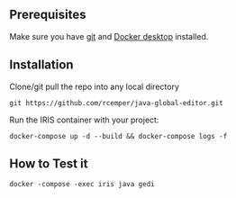 ## Prerequisites
Make sure you have [git](https://git-scm.com/book/en/v2/Getting-Started-Installing-Git) and [Docker desktop](https://www.docker.com/products/docker-desktop) installed.

## Installation 
Clone/git pull the repo into any local directory
````
git https://github.com/rcemper/java-global-editor.git
````
Run the IRIS container with your project: 
````
docker-compose up -d --build && docker-compose logs -f
````
## How to Test it
````
docker -compose -exec iris java gedi
````

